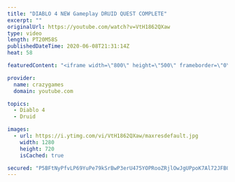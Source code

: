 ```yaml
---
title: "DIABLO 4 NEW Gameplay DRUID QUEST COMPLETE"
excerpt: ""
originalUrl: https://youtube.com/watch?v=VtH1862QXaw
type: video
length: PT20M58S
publishedDateTime: 2020-06-08T21:31:14Z
heat: 58

featuredContent: "<iframe width=\"800\" height=\"500\" frameborder=\"0\" src=\"https://www.youtube.com/embed/VtH1862QXaw\" allow=\"accelerometer; autoplay; encrypted-media; gyroscope; picture-in-picture\" allowfullscreen></iframe>"

provider:
  name: crazygames
  domain: youtube.com

topics:
  - Diablo 4
  - Druid

images:
  - url: https://i.ytimg.com/vi/VtH1862QXaw/maxresdefault.jpg
    width: 1280
    height: 720
    isCached: true

secured: "P5BFtNyPfvLP69YuPe79kSrBwP3erU475YOPRooZRjlOwJgUPpoK7Al72JFB0oHeSk4FryMYyvWjqsbUW6chySTEz697Fr3iTIBQdj5ieruh+PAAt5Ow1qeEHWbGAOls5w3ybFFk5EE5uckCaNfhlX0tGLdrIWx/ssxwOlDESM5Ag8FTU9jnnblBr2aaAtMesscWewQiRU2TNmFLBtNSp39/VMM7v9INhfb3SvWqVzC+jq818ynqT6IoVj6KjVe/hZ/QCqgmv0kJAWLChrJ91DBfW5+PomkATik6nwL9dJYJhGiCQSJjNXOYoiVi3qdTdEAq9pz22WQCARoivvqc15OAWaUREfhHvNLD1lzQl6Y9meSvTPSM6QznJvJ1w31EWM1QarcE2OqEKo1zypqBn3JLLs6pkuYv/SeFn3c4uro=;RPnk6R/IS7FKQmoe25bAwA=="
---
```


